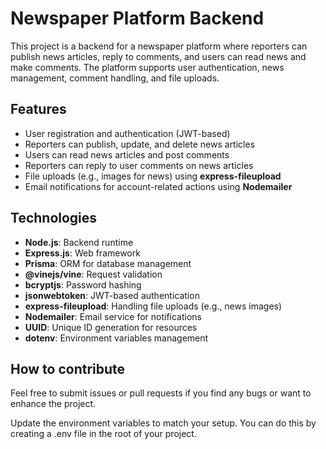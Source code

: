 # Newspaper Platform Backend

This project is a backend for a newspaper platform where reporters can publish news articles, reply to comments, and users can read news and make comments. The platform supports user authentication, news management, comment handling, and file uploads.

## Features

- User registration and authentication (JWT-based)
- Reporters can publish, update, and delete news articles
- Users can read news articles and post comments
- Reporters can reply to user comments on news articles
- File uploads (e.g., images for news) using **express-fileupload**
- Email notifications for account-related actions using **Nodemailer**

## Technologies

- **Node.js**: Backend runtime
- **Express.js**: Web framework
- **Prisma**: ORM for database management
- **@vinejs/vine**: Request validation
- **bcryptjs**: Password hashing
- **jsonwebtoken**: JWT-based authentication
- **express-fileupload**: Handling file uploads (e.g., news images)
- **Nodemailer**: Email service for notifications
- **UUID**: Unique ID generation for resources
- **dotenv**: Environment variables management

## How to contribute

Feel free to submit issues or pull requests if you find any bugs or want to enhance the project.

Update the environment variables to match your setup. You can do this by creating a .env file in the root of your project.
